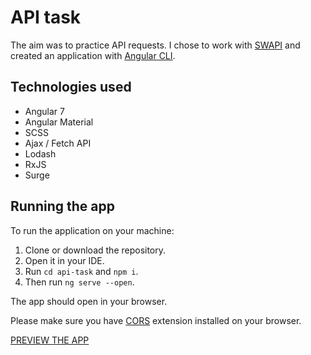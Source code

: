 # API task
The aim was to practice API requests. I chose to work with [SWAPI](https://swapi.co/) and created an application with [Angular CLI](https://github.com/angular/angular-cli/wiki).

## Technologies used
* Angular 7
* Angular Material
* SCSS
* Ajax / Fetch API
* Lodash
* RxJS
* Surge

## Running the app
To run the application on your machine:
1. Clone or download the repository.
2. Open it in your IDE.
3. Run `cd api-task` and `npm i`.
3. Then run `ng serve --open`.

The app should open in your browser.

Please make sure you have [CORS](https://chrome.google.com/webstore/detail/allow-control-allow-origi/nlfbmbojpeacfghkpbjhddihlkkiljbi) extension installed on your browser.

[PREVIEW THE APP](http://api-task.surge.sh/)
